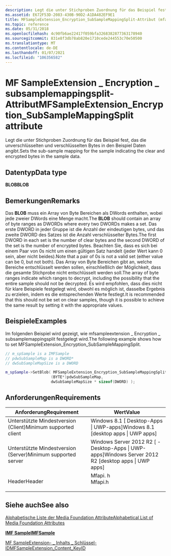 ```yaml
---
description: Legt die unter Stichproben Zuordnung für das Beispiel fest, das die unverschlüsselten und verschlüsselten Bytes in den Beispiel Daten angibt.
ms.assetid: E672F53D-2083-430B-90D2-A1DA482EF9E1
title: MFSampleExtension_Encryption_SubSampleMappingSplit-Attribut (mfapi. h)
ms.topic: reference
ms.date: 05/31/2018
ms.openlocfilehash: 4c90fb6ae22417f059bfa3268382877363178940
ms.sourcegitcommit: 831e8f3db78ab820e1710cede244553c70e50500
ms.translationtype: MT
ms.contentlocale: de-DE
ms.lasthandoff: 01/07/2021
ms.locfileid: "106356582"
---
```

# <a name="mfsampleextension_encryption_subsamplemappingsplit-attribute"></a><span data-ttu-id="f5147-103">MF SampleExtension \_ Encryption \_ subsamplemappingsplit-Attribut</span><span class="sxs-lookup"><span data-stu-id="f5147-103">MFSampleExtension\_Encryption\_SubSampleMappingSplit attribute</span></span>

<span data-ttu-id="f5147-104">Legt die unter Stichproben Zuordnung für das Beispiel fest, das die unverschlüsselten und verschlüsselten Bytes in den Beispiel Daten angibt.</span><span class="sxs-lookup"><span data-stu-id="f5147-104">Sets the sub-sample mapping for the sample indicating the clear and encrypted bytes in the sample data.</span></span>

## <a name="data-type"></a><span data-ttu-id="f5147-105">Datentyp</span><span class="sxs-lookup"><span data-stu-id="f5147-105">Data type</span></span>

<span data-ttu-id="f5147-106">**BLOB**</span><span class="sxs-lookup"><span data-stu-id="f5147-106">**BLOB**</span></span>

## <a name="remarks"></a><span data-ttu-id="f5147-107">Bemerkungen</span><span class="sxs-lookup"><span data-stu-id="f5147-107">Remarks</span></span>

<span data-ttu-id="f5147-108">Das **BLOB** muss ein Array von Byte Bereichen als DWords enthalten, wobei jede zweier DWords eine Menge macht.</span><span class="sxs-lookup"><span data-stu-id="f5147-108">The **BLOB** should contain an array of byte ranges as DWORDs where every two DWORDs makes a set.</span></span> <span data-ttu-id="f5147-109">Das erste DWORD in jeder Gruppe ist die Anzahl der eindeutigen bytes, und das zweite DWORD des Satzes ist die Anzahl verschlüsselter Bytes.</span><span class="sxs-lookup"><span data-stu-id="f5147-109">The first DWORD in each set is the number of clear bytes and the second DWORD of the set is the number of encrypted bytes.</span></span> <span data-ttu-id="f5147-110">Beachten Sie, dass es sich bei einem Paar von 0s nicht um einen gültigen Satz handelt (jeder Wert kann 0 sein, aber nicht beides).</span><span class="sxs-lookup"><span data-stu-id="f5147-110">Note that a pair of 0s is not a valid set (either value can be 0, but not both).</span></span> <span data-ttu-id="f5147-111">Das Array von Byte Bereichen gibt an, welche Bereiche entschlüsselt werden sollen, einschließlich der Möglichkeit, dass die gesamte Stichprobe nicht entschlüsselt werden soll.</span><span class="sxs-lookup"><span data-stu-id="f5147-111">The array of byte ranges indicate which ranges to decrypt, including the possibility that the entire sample should not be decrypted.</span></span> <span data-ttu-id="f5147-112">Es wird empfohlen, dass dies nicht für klare Beispiele festgelegt wird, obwohl es möglich ist, dasselbe Ergebnis zu erzielen, indem es die entsprechenden Werte festlegt.</span><span class="sxs-lookup"><span data-stu-id="f5147-112">It is recommended that this should not be set on clear samples, though it is possible to achieve the same result by setting it with the appropriate values.</span></span>

## <a name="examples"></a><span data-ttu-id="f5147-113">Beispiele</span><span class="sxs-lookup"><span data-stu-id="f5147-113">Examples</span></span>

<span data-ttu-id="f5147-114">Im folgenden Beispiel wird gezeigt, wie mfsampleextension \_ Encryption \_ subsamplemappingsplit festgelegt wird.</span><span class="sxs-lookup"><span data-stu-id="f5147-114">The following example shows how to set MFSampleExtension\_Encryption\_SubSampleMappingSplit.</span></span>


```C++
// m_spSample is a IMFSample
// pdwSubSampleMap is a DWORD*
// dwSubSampleMapSize is a DWORD

m_spSample->SetBlob( MFSampleExtension_Encryption_SubSampleMappingSplit,
                    (BYTE*)pdwSubSampleMap, 
                    dwSubSampleMapSize * sizeof(DWORD) );
```



## <a name="requirements"></a><span data-ttu-id="f5147-115">Anforderungen</span><span class="sxs-lookup"><span data-stu-id="f5147-115">Requirements</span></span>



| <span data-ttu-id="f5147-116">Anforderung</span><span class="sxs-lookup"><span data-stu-id="f5147-116">Requirement</span></span> | <span data-ttu-id="f5147-117">Wert</span><span class="sxs-lookup"><span data-stu-id="f5147-117">Value</span></span> |
|-------------------------------------|------------------------------------------------------------------------------------|
| <span data-ttu-id="f5147-118">Unterstützte Mindestversion (Client)</span><span class="sxs-lookup"><span data-stu-id="f5147-118">Minimum supported client</span></span><br/> | <span data-ttu-id="f5147-119">Windows 8.1 \[ Desktop-Apps \| UWP-apps\]</span><span class="sxs-lookup"><span data-stu-id="f5147-119">Windows 8.1 \[desktop apps \| UWP apps\]</span></span><br/>                                |
| <span data-ttu-id="f5147-120">Unterstützte Mindestversion (Server)</span><span class="sxs-lookup"><span data-stu-id="f5147-120">Minimum supported server</span></span><br/> | <span data-ttu-id="f5147-121">Windows Server 2012 R2 \[ -Desktop-Apps \| UWP-apps\]</span><span class="sxs-lookup"><span data-stu-id="f5147-121">Windows Server 2012 R2 \[desktop apps \| UWP apps\]</span></span><br/>                     |
| <span data-ttu-id="f5147-122">Header</span><span class="sxs-lookup"><span data-stu-id="f5147-122">Header</span></span><br/>                   | <dl> <span data-ttu-id="f5147-123"><dt>Mfapi. h</dt></span><span class="sxs-lookup"><span data-stu-id="f5147-123"><dt>Mfapi.h</dt></span></span> </dl> |



## <a name="see-also"></a><span data-ttu-id="f5147-124">Siehe auch</span><span class="sxs-lookup"><span data-stu-id="f5147-124">See also</span></span>

<dl> <dt>

[<span data-ttu-id="f5147-125">Alphabetische Liste der Media Foundation Attribute</span><span class="sxs-lookup"><span data-stu-id="f5147-125">Alphabetical List of Media Foundation Attributes</span></span>](alphabetical-list-of-media-foundation-attributes.md)
</dt> <dt>

[<span data-ttu-id="f5147-126">**IMF Sample**</span><span class="sxs-lookup"><span data-stu-id="f5147-126">**IMFSample**</span></span>](/windows/desktop/api/mfobjects/nn-mfobjects-imfsample)
</dt> <dt>

[<span data-ttu-id="f5147-127">MF SampleExtension- \_ Inhalts \_ Schlüssel-ID</span><span class="sxs-lookup"><span data-stu-id="f5147-127">MFSampleExtension\_Content\_KeyID</span></span>](mfsampleextension-content-keyid.md)
</dt> </dl>

 

 




